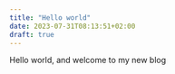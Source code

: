 ```yaml
---
title: "Hello world"
date: 2023-07-31T08:13:51+02:00
draft: true
---
```


Hello world, and welcome to my new blog

